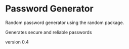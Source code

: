 # Password Generator

Random password generator using the random package.

Generates secure and reliable passwords

version 0.4